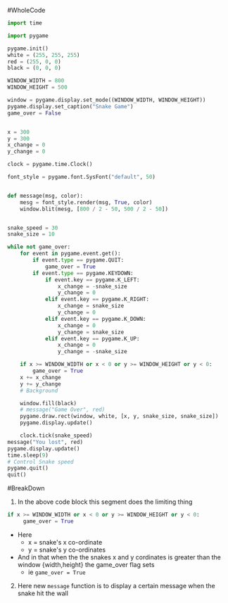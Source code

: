 #WholeCode 
```python 
import time

import pygame

pygame.init()
white = (255, 255, 255)
red = (255, 0, 0)
black = (0, 0, 0)

WINDOW_WIDTH = 800
WINDOW_HEIGHT = 500

window = pygame.display.set_mode((WINDOW_WIDTH, WINDOW_HEIGHT))
pygame.display.set_caption("Snake Game")
game_over = False


x = 300
y = 300
x_change = 0
y_change = 0

clock = pygame.time.Clock()

font_style = pygame.font.SysFont("default", 50)


def message(msg, color):
    mesg = font_style.render(msg, True, color)
    window.blit(mesg, [800 / 2 - 50, 500 / 2 - 50])


snake_speed = 30
snake_size = 10

while not game_over:
    for event in pygame.event.get():
        if event.type == pygame.QUIT:
            game_over = True
        if event.type == pygame.KEYDOWN:
            if event.key == pygame.K_LEFT:
                x_change = -snake_size
                y_change = 0
            elif event.key == pygame.K_RIGHT:
                x_change = snake_size
                y_change = 0
            elif event.key == pygame.K_DOWN:
                x_change = 0
                y_change = snake_size
            elif event.key == pygame.K_UP:
                x_change = 0
                y_change = -snake_size

    if x >= WINDOW_WIDTH or x < 0 or y >= WINDOW_HEIGHT or y < 0:
        game_over = True
    x += x_change
    y += y_change
    # Background

    window.fill(black)
    # message("Game Over", red)
    pygame.draw.rect(window, white, [x, y, snake_size, snake_size])
    pygame.display.update()

    clock.tick(snake_speed)
message("You lost", red)
pygame.display.update()
time.sleep(9)
# Control Snake speed
pygame.quit()
quit()
```

#BreakDown 

1. In the above code block this segment does the limiting thing

```python
if x >= WINDOW_WIDTH or x < 0 or y >= WINDOW_HEIGHT or y < 0:
	 game_over = True
```
- Here 
	- x = snake's x co-ordinate
	- y = snake's y co-ordinates
-  And in that when the the snakes x and y cordinates is greater than the window {width,height} the game_over flag sets 
	- ie `game_over = True`

2. Here new `message` function is to display a certain message when the snake hit the wall
